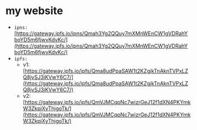 # my website
- `ipns:` [https://gateway.ipfs.io/ipns/Qmah3Yg2QQuy7mXMnWEnCW1gVDRahYboYD5m6fjwvKdvKc/](https://gateway.ipfs.io/ipns/Qmah3Yg2QQuy7mXMnWEnCW1gVDRahYboYD5m6fjwvKdvKc/)
- `ipfs:` 
    - v1: [https://gateway.ipfs.io/ipfs/Qma8udPpaSAW1t2KZgjkTnAknTVPxLZQ8jvSJ3iKVwY6C7/](https://gateway.ipfs.io/ipfs/Qma8udPpaSAW1t2KZgjkTnAknTVPxLZQ8jvSJ3iKVwY6C7/)
    - v2: [https://gateway.ipfs.io/ipfs/QmVJMCqpNc7wizrGeJ12f1dXN4PKYmkW3ZkpjXyThjgoTk/](https://gateway.ipfs.io/ipfs/QmVJMCqpNc7wizrGeJ12f1dXN4PKYmkW3ZkpjXyThjgoTk/)